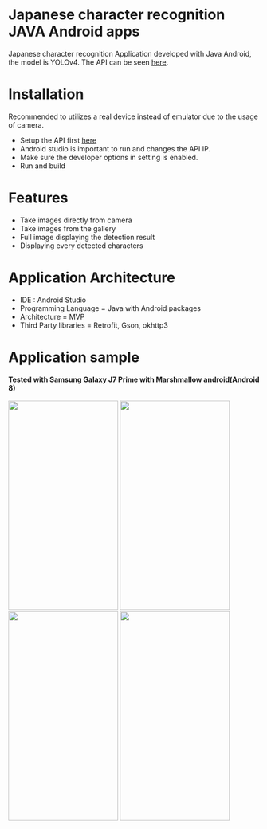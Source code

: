 # Japanese character recognition JAVA Android apps
Japanese character recognition Application developed with Java Android, the model is YOLOv4.
The API can be seen [here](https://github.com/Sekigahara/Japanese-character-recognition-YOLOv4-Flask-API).

# Installation
Recommended to utilizes a real device instead of emulator due to the usage of camera.
- Setup the API first [here](https://github.com/Sekigahara/Japanese-character-recognition-YOLOv4-Flask-API)
- Android studio is important to run and changes the API IP.
- Make sure the developer options in setting is enabled.
- Run and build

# Features
- Take images directly from camera
- Take images from the gallery
- Full image displaying the detection result
- Displaying every detected characters

# Application Architecture
- IDE : Android Studio
- Programming Language = Java with Android packages
- Architecture = MVP
- Third Party libraries = Retrofit, Gson, okhttp3

# Application sample
<b>Tested with Samsung Galaxy J7 Prime with Marshmallow android(Android 8)</b></br></br>
<img src="https://user-images.githubusercontent.com/54882818/186601541-9defcc00-3b86-4fa1-99e0-4e395e0dd3be.jpg" width="220" height="420">
<img src="https://user-images.githubusercontent.com/54882818/186601708-e837e672-a19d-4533-a638-5b6c4027cf4c.jpg" width="220" height="420">
<img src="https://user-images.githubusercontent.com/54882818/186601731-c75212d6-d393-4d75-8bf9-647932105029.jpg" width="220" height="420">
<img src="https://user-images.githubusercontent.com/54882818/186601760-b422054b-8083-45ff-bca6-0ed3b8c15cdc.jpg" width="220" height="420">


